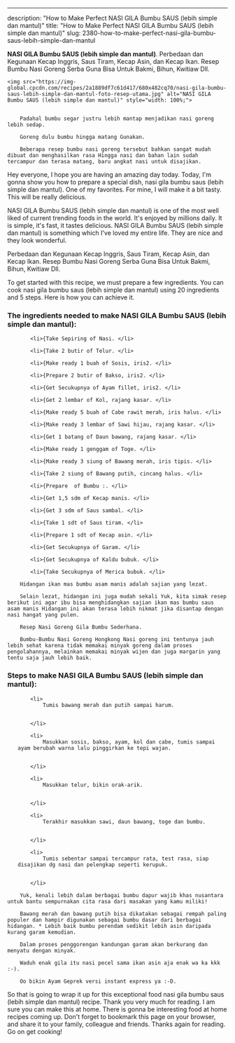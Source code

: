---
description: "How to Make Perfect NASI GILA Bumbu SAUS (lebih simple dan mantul)"
title: "How to Make Perfect NASI GILA Bumbu SAUS (lebih simple dan mantul)"
slug: 2380-how-to-make-perfect-nasi-gila-bumbu-saus-lebih-simple-dan-mantul

<p>
	<strong>NASI GILA Bumbu SAUS (lebih simple dan mantul)</strong>. 
	Perbedaan dan Kegunaan Kecap Inggris, Saus Tiram, Kecap Asin, dan Kecap Ikan. Resep Bumbu Nasi Goreng Serba Guna Bisa Untuk Bakmi, Bihun, Kwitiaw Dll.
</p>
<p>
	
	<img src="https://img-global.cpcdn.com/recipes/2a1889df7c61d417/680x482cq70/nasi-gila-bumbu-saus-lebih-simple-dan-mantul-foto-resep-utama.jpg" alt="NASI GILA Bumbu SAUS (lebih simple dan mantul)" style="width: 100%;">
	
	
		Padahal bumbu segar justru lebih mantap menjadikan nasi goreng lebih sedap.
	
		Goreng dulu bumbu hingga matang Gunakan.
	
		Beberapa resep bumbu nasi goreng tersebut bahkan sangat mudah dibuat dan menghasilkan rasa Hingga nasi dan bahan lain sudah tercampur dan terasa matang, baru angkat nasi untuk disajikan.
	
</p>
<p>
	Hey everyone, I hope you are having an amazing day today. Today, I'm gonna show you how to prepare a special dish, nasi gila bumbu saus (lebih simple dan mantul). One of my favorites. For mine, I will make it a bit tasty. This will be really delicious.
</p>
	
<p>
	NASI GILA Bumbu SAUS (lebih simple dan mantul) is one of the most well liked of current trending foods in the world. It's enjoyed by millions daily. It is simple, it's fast, it tastes delicious. NASI GILA Bumbu SAUS (lebih simple dan mantul) is something which I've loved my entire life. They are nice and they look wonderful.
</p>
<p>
	Perbedaan dan Kegunaan Kecap Inggris, Saus Tiram, Kecap Asin, dan Kecap Ikan. Resep Bumbu Nasi Goreng Serba Guna Bisa Untuk Bakmi, Bihun, Kwitiaw Dll.
</p>

<p>
To get started with this recipe, we must prepare a few ingredients. You can cook nasi gila bumbu saus (lebih simple dan mantul) using 20 ingredients and 5 steps. Here is how you can achieve it.
</p>

<h3>The ingredients needed to make NASI GILA Bumbu SAUS (lebih simple dan mantul):</h3>

<ol>
	
		<li>{Take Sepiring of Nasi. </li>
	
		<li>{Take 2 butir of Telur. </li>
	
		<li>{Make ready 1 buah of Sosis, iris2. </li>
	
		<li>{Prepare 2 butir of Bakso, iris2. </li>
	
		<li>{Get Secukupnya of Ayam fillet, iris2. </li>
	
		<li>{Get 2 lembar of Kol, rajang kasar. </li>
	
		<li>{Make ready 5 buah of Cabe rawit merah, iris halus. </li>
	
		<li>{Make ready 3 lembar of Sawi hijau, rajang kasar. </li>
	
		<li>{Get 1 batang of Daun bawang, rajang kasar. </li>
	
		<li>{Make ready 1 genggam of Toge. </li>
	
		<li>{Make ready 3 siung of Bawang merah, iris tipis. </li>
	
		<li>{Take 2 siung of Bawang putih, cincang halus. </li>
	
		<li>{Prepare  of Bumbu :. </li>
	
		<li>{Get 1,5 sdm of Kecap manis. </li>
	
		<li>{Get 3 sdm of Saus sambal. </li>
	
		<li>{Take 1 sdt of Saus tiram. </li>
	
		<li>{Prepare 1 sdt of Kecap asin. </li>
	
		<li>{Get Secukupnya of Garam. </li>
	
		<li>{Get Secukupnya of Kaldu bubuk. </li>
	
		<li>{Take Secukupnya of Merica bubuk. </li>
	
</ol>
<p>
	
		Hidangan ikan mas bumbu asam manis adalah sajian yang lezat.
	
		Selain lezat, hidangan ini juga mudah sekali Yuk, kita simak resep berikut ini agar ibu bisa menghidangkan sajian ikan mas bumbu saus asam manis Hidangan ini akan terasa lebih nikmat jika disantap dengan nasi hangat yang pulen.
	
		Resep Nasi Goreng Gila Bumbu Sederhana.
	
		Bumbu-Bumbu Nasi Goreng Hongkong Nasi goreng ini tentunya jauh lebih sehat karena tidak memakai minyak goreng dalam proses pengolahannya, melainkan memakai minyak wijen dan juga margarin yang tentu saja jauh lebih baik.
	
</p>

<h3>Steps to make NASI GILA Bumbu SAUS (lebih simple dan mantul):</h3>

<ol>
	
		<li>
			Tumis bawang merah dan putih sampai harum.
			
			
		</li>
	
		<li>
			Masukkan sosis, bakso, ayam, kol dan cabe, tumis sampai ayam berubah warna lalu pinggirkan ke tepi wajan.
			
			
		</li>
	
		<li>
			Masukkan telur, bikin orak-arik.
			
			
		</li>
	
		<li>
			Terakhir masukkan sawi, daun bawang, toge dan bumbu.
			
			
		</li>
	
		<li>
			Tumis sebentar sampai tercampur rata, test rasa, siap disajikan dg nasi dan pelengkap seperti kerupuk.
			
			
		</li>
	
</ol>

<p>
	
		Yuk, kenali lebih dalam berbagai bumbu dapur wajib khas nusantara untuk bantu sempurnakan cita rasa dari masakan yang kamu miliki!
	
		Bawang merah dan bawang putih bisa dikatakan sebagai rempah paling populer dan hampir digunakan sebagai bumbu dasar dari berbagai hidangan. * Lebih baik bumbu perendam sedikit lebih asin daripada kurang garam kemudian.
	
		Dalam proses penggorengan kandungan garam akan berkurang dan menyatu dengan minyak.
	
		Waduh enak gila itu nasi pecel sama ikan asin aja enak wa ka kkk :-).
	
		Oo bikin Ayam Geprek versi instant express ya :-D.
	
</p>

<p>
	So that is going to wrap it up for this exceptional food nasi gila bumbu saus (lebih simple dan mantul) recipe. Thank you very much for reading. I am sure you can make this at home. There is gonna be interesting food at home recipes coming up. Don't forget to bookmark this page on your browser, and share it to your family, colleague and friends. Thanks again for reading. Go on get cooking!
</p>
